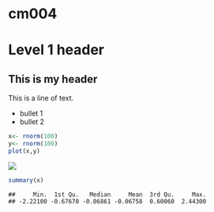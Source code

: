 # cm004

# Level 1 header
## This is my header
This is a line of text.

- bullet 1
- bullet 2

```r
x<- rnorm(100)
y<- rnorm(100)
plot(x,y)
```

![](cm004_files/figure-html/unnamed-chunk-1-1.png)<!-- -->

```r
summary(x)
```

```
##     Min.  1st Qu.   Median     Mean  3rd Qu.     Max. 
## -2.22100 -0.67670 -0.06861 -0.06758  0.60060  2.44300
```

